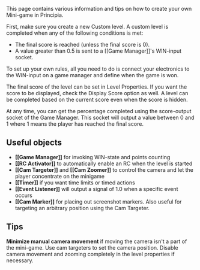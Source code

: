 This page contains various information and tips on how to create your own Mini-game in Principia.

First, make sure you create a new Custom level. A custom level is completed when any of the following conditions is met:

* The final score is reached (unless the final score is 0).
* A value greater than 0.5 is sent to a [[Game Manager]]'s WIN-input socket.

To set up your own rules, all you need to do is connect your electronics to the WIN-input on a game manager and define when the game is won.

The final score of the level can be set in Level Properties. If you want the score to be displayed, check the Display Score option as well. A level can be completed based on the current score even when the score is hidden.

At any time, you can get the percentage completed using the score-output socket of the Game Manager. This socket will output a value between 0 and 1 where 1 means the player has reached the final score.

## Useful objects
* **[[Game Manager]]** for invoking WIN-state and points counting
* **[[RC Activator]]** to automatically enable an RC when the level is started
* **[[Cam Targeter]]** and **[[Cam Zoomer]]** to control the camera and let the player concentrate on the minigame
* **[[Timer]]** if you want time limits or timed actions
* **[[Event Listener]]** will output a signal of 1.0 when a specific event occurs
* **[[Cam Marker]]** for placing out screenshot markers. Also useful for targeting an arbitrary position using the Cam Targeter.

## Tips
**Minimize manual camera movement** if moving the camera isn't a part of the mini-game. Use cam targeters to set the camera position. Disable camera movement and zooming completely in the level properties if necessary.
